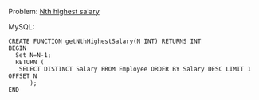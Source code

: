 Problem: [Nth highest salary](https://leetcode.com/problems/nth-highest-salary/)

MySQL:

```
CREATE FUNCTION getNthHighestSalary(N INT) RETURNS INT
BEGIN
  Set N=N-1;
  RETURN (
   SELECT DISTINCT Salary FROM Employee ORDER BY Salary DESC LIMIT 1 OFFSET N
      );
END
```
